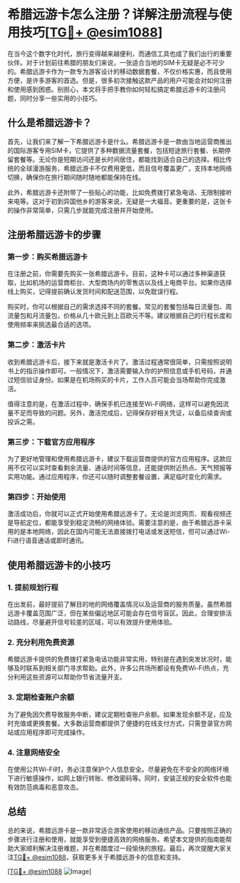 # 希腊远游卡怎么注册？详解注册流程与使用技巧[[TG💪+ @esim1088](https://t.me/s/esim1088)]

在当今这个数字化时代，旅行变得越来越便利，而通信工具也成了我们出行的重要伙伴。对于计划前往希腊的朋友们来说，一张适合当地的SIM卡无疑是必不可少的。希腊远游卡作为一款专为游客设计的移动数据套餐，不仅价格实惠，而且使用方便，是许多游客的首选。但是，很多初次接触这款产品的用户可能会对如何注册和使用感到困惑。别担心，本文将手把手教你如何轻松搞定希腊远游卡的注册问题，同时分享一些实用的小技巧。

## 什么是希腊远游卡？

首先，让我们来了解一下希腊远游卡是什么。希腊远游卡是一款由当地运营商推出的国际游客专用SIM卡，它提供了多种数据流量套餐，包括短途旅行套餐、长期停留套餐等。无论你是短期访问还是长时间居住，都能找到适合自己的选择。相比传统的全球漫游服务，希腊远游卡不仅费用更低，而且信号覆盖更广，支持本地网络切换，确保你在旅行期间随时随地都能保持在线。

此外，希腊远游卡还附带了一些贴心的功能，比如免费拨打紧急电话、无限制接听来电等。这对于初到异国他乡的游客来说，无疑是一大福音。更重要的是，这张卡的操作非常简单，只需几步就能完成注册并开始使用。

## 注册希腊远游卡的步骤

### 第一步：购买希腊远游卡

在注册之前，你需要先购买一张希腊远游卡。目前，这种卡可以通过多种渠道获取，比如机场的运营商柜台、大型商场内的零售店以及线上电商平台。如果你选择线上购买，记得提前确认发货时间和配送范围，以免耽误行程。

购买时，你可以根据自己的需求选择不同的套餐。常见的套餐包括每日流量包、周流量包和月流量包，价格从几十欧元到上百欧元不等。建议根据自己的行程长度和使用频率来挑选最合适的选项。

### 第二步：激活卡片

收到希腊远游卡后，接下来就是激活卡片了。激活过程通常很简单，只需按照说明书上的指示操作即可。一般情况下，激活需要输入你的护照信息或手机号码，并通过短信验证身份。如果是在机场购买的卡片，工作人员可能会当场帮助你完成激活。

值得注意的是，在激活过程中，确保手机已连接至Wi-Fi网络，这样可以避免因流量不足而导致的问题。另外，激活完成后，记得保存好相关凭证，以备后续查询或投诉之需。

### 第三步：下载官方应用程序

为了更好地管理和使用希腊远游卡，建议下载运营商提供的官方应用程序。这款应用不仅可以实时查看剩余流量、通话时间等信息，还能提供附近热点、天气预报等实用功能。通过应用程序，你还可以随时调整套餐设置，满足临时变化的需求。

### 第四步：开始使用

激活成功后，你就可以正式开始使用希腊远游卡了。无论是浏览网页、观看视频还是导航定位，都能享受到稳定流畅的网络体验。需要注意的是，由于希腊远游卡采用的是本地网络，因此在国内可能无法直接拨打电话或发送短信，但可以通过Wi-Fi进行语音通话或即时通讯。

## 使用希腊远游卡的小技巧

### 1. 提前规划行程

在出发前，最好提前了解目的地的网络覆盖情况以及运营商的服务质量。虽然希腊远游卡覆盖范围广泛，但在某些偏远地区可能会存在信号盲区。因此，合理安排活动路线，尽量避开信号较差的区域，可以有效提升使用体验。

### 2. 充分利用免费资源

希腊远游卡提供的免费拨打紧急电话功能非常实用，特别是在遇到突发状况时，能够及时联系到相关部门寻求帮助。此外，许多公共场所都设有免费Wi-Fi热点，充分利用这些资源可以帮助你节省流量开支。

### 3. 定期检查账户余额

为了避免因欠费导致服务中断，建议定期检查账户余额。如果发现余额不足，应及时充值或更换套餐。大多数运营商都提供了便捷的在线支付方式，只需登录官方网站或应用程序即可完成操作。

### 4. 注意网络安全

在使用公共Wi-Fi时，务必注意保护个人信息安全。尽量避免在不安全的网络环境下进行敏感操作，如网上银行转账、修改密码等。同时，安装正规的安全软件也能有效防范病毒和恶意攻击。

## 总结

总的来说，希腊远游卡是一款非常适合游客使用的移动通信产品。只要按照正确的步骤进行注册和使用，就能享受到便捷高效的网络服务。希望本文提供的指南能帮助大家顺利解决注册难题，并在希腊度过一段愉快的旅程。最后，再次提醒大家关注[TG💪+ @esim1088](https://t.me/s/esim1088)，获取更多关于希腊远游卡的信息和支持。

[[TG💪+ @esim1088](https://t.me/s/esim1088) ![Image](https://i.postimg.cc/4NQfJmqS/Snipaste-2025-05-13-00-14-12.png)]
